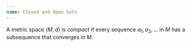 ```yaml
---
name: Closed and Open Sets
---
```

A metric space $(M, d)$ is *compact* if every sequence $a_1,a_2,\dots$ in $M$ has a subsequence that converges in $M$.